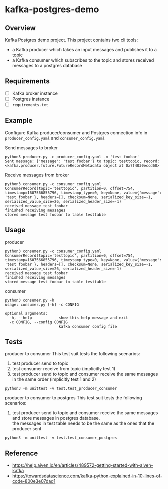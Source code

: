 # kafka-postgres-demo
## Overview
Kafka Postgres demo project. This project contains two cli tools:   
- a Kafka producer which takes an input messages and publishes it to a topic
- a Kafka consumer which subscribes to the topic and stores received messages to a postgres database

## Requirements
-[ ] Kafka broker instance
-[ ] Postgres instance
-[ ] `requirements.txt`

## Example
Configure Kafka producer/consumer and Postgres connection info in `producer_config.yaml` and `consumer_config.yaml`

Send messages to broker
```
python3 producer.py -c producer_config.yaml -m 'test foobar'
Sent message: {'message': 'test foobar'} to topic: testtopic, record: <kafka.producer.future.FutureRecordMetadata object at 0x7f4030eccd60>
```
Receive messages from broker
```
python3 consumer.py -c consumer_config.yaml
ConsumerRecord(topic='testtopic', partition=0, offset=754, timestamp=1607566855796, timestamp_type=0, key=None, value={'message': 'test foobar'}, headers=[], checksum=None, serialized_key_size=-1, serialized_value_size=26, serialized_header_size=-1)
received message test foobar
finished receiving messages
stored message test foobar to table testtable
```

## Usage
producer
```
python3 consumer.py -c consumer_config.yaml
ConsumerRecord(topic='testtopic', partition=0, offset=754, timestamp=1607566855796, timestamp_type=0, key=None, value={'message': 'test foobar'}, headers=[], checksum=None, serialized_key_size=-1, serialized_value_size=26, serialized_header_size=-1)
received message test foobar
finished receiving messages
stored message test foobar to table testtable
```
consumer
```
python3 consumer.py -h                     
usage: consumer.py [-h] -c CONFIG

optional arguments:
  -h, --help            show this help message and exit
  -c CONFIG, --config CONFIG
                        kafka consumer config file
```
## Tests

producer to consumer
This test suit tests the following scenarios:
1. test producer send to topic
2. test consumer receive from topic (implicitly test 1)
3. test producer send to topic and consumer receive the same messages in the same order (implicitly test 1 and 2)
```
python3 -m unittest -v test.test_producer_consumer
```
producer to consumer to postgres
This test suit tests the following scenarios:
1. test producer send to topic and consumer receive the same messages and store messages in postgres database.  
the messages in test table needs to be the same as the ones that the producer sent
```
python3 -m unittest -v test.test_consumer_postgres
```
## Reference
- https://help.aiven.io/en/articles/489572-getting-started-with-aiven-kafka
- https://towardsdatascience.com/kafka-python-explained-in-10-lines-of-code-800e3e07dad1
